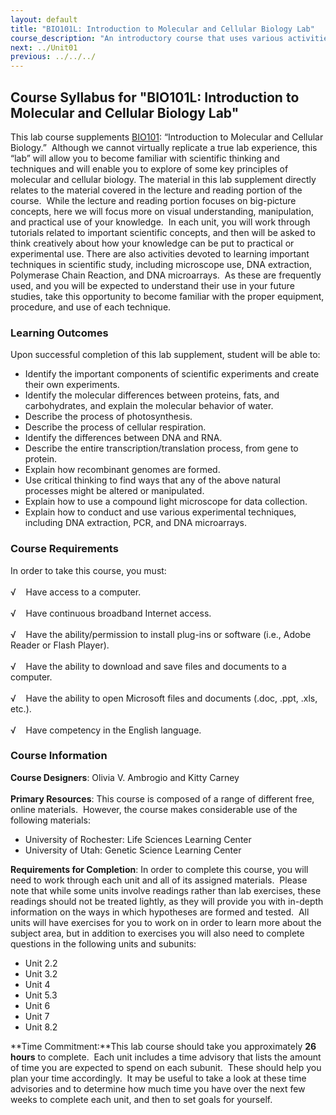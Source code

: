 ```yaml
---
layout: default
title: "BIO101L: Introduction to Molecular and Cellular Biology Lab"
course_description: "An introductory course that uses various activities and exercises to provide the basic principles and methods of biology. Lab topics include: the scientific method, DNA structure, transcription and translation, PCR and microarrays, prokaryotic and eukaryotic cells, photosynthesis, glycolysis and cellular respiration, genetics, and cell division."
next: ../Unit01
previous: ../../../
---
```

Course Syllabus for "BIO101L: Introduction to Molecular and Cellular Biology Lab"
---------------------------------------------------------------------------------

This lab course supplements
[BIO101](http://www.saylor.org/courses/bio101/): “Introduction to
Molecular and Cellular Biology.”  Although we cannot virtually replicate
a true lab experience, this “lab” will allow you to become familiar with
scientific thinking and techniques and will enable you to explore of
some key principles of molecular and cellular biology. The material in
this lab supplement directly relates to the material covered in the
lecture and reading portion of the course.  While the lecture and
reading portion focuses on big-picture concepts, here we will focus more
on visual understanding, manipulation, and practical use of your
knowledge.  In each unit, you will work through tutorials related to
important scientific concepts, and then will be asked to think
creatively about how your knowledge can be put to practical or
experimental use. There are also activities devoted to learning
important techniques in scientific study, including microscope use, DNA
extraction, Polymerase Chain Reaction, and DNA microarrays.  As these
are frequently used, and you will be expected to understand their use in
your future studies, take this opportunity to become familiar with the
proper equipment, procedure, and use of each technique.

### Learning Outcomes

Upon successful completion of this lab supplement, student will be able
to:  

-   Identify the important components of scientific experiments and
    create their own experiments.
-   Identify the molecular differences between proteins, fats, and
    carbohydrates, and explain the molecular behavior of water.
-   Describe the process of photosynthesis.
-   Describe the process of cellular respiration.
-   Identify the differences between DNA and RNA.
-   Describe the entire transcription/translation process, from gene to
    protein.
-   Explain how recombinant genomes are formed.
-   Use critical thinking to find ways that any of the above natural
    processes might be altered or manipulated.
-   Explain how to use a compound light microscope for data collection.
-   Explain how to conduct and use various experimental techniques,
    including DNA extraction, PCR, and DNA microarrays.

### Course Requirements

In order to take this course, you must:  
    
 √    Have access to a computer.  
    
 √    Have continuous broadband Internet access.  
    
 √    Have the ability/permission to install plug-ins or software (i.e.,
Adobe Reader or Flash Player).  
    
 √    Have the ability to download and save files and documents to a
computer.  
    
 √    Have the ability to open Microsoft files and documents (.doc,
.ppt, .xls, etc.).  
    
 √    Have competency in the English language.

### Course Information

**Course Designers**: Olivia V. Ambrogio and Kitty Carney  
    
 **Primary Resources**: This course is composed of a range of different
free, online materials.  However, the course makes considerable use of
the following materials:  

-   University of Rochester: Life Sciences Learning Center
-   University of Utah: Genetic Science Learning Center 

**Requirements for Completion**: In order to complete this course, you
will need to work through each unit and all of its assigned materials.
 Please note that while some units involve readings rather than lab
exercises, these readings should not be treated lightly, as they will
provide you with in-depth information on the ways in which hypotheses
are formed and tested.  All units will have exercises for you to work on
in order to learn more about the subject area, but in addition to
exercises you will also need to complete questions in the following
units and subunits:  

-   Unit 2.2
-   Unit 3.2
-   Unit 4
-   Unit 5.3
-   Unit 6
-   Unit 7
-   Unit 8.2 

**Time Commitment:**This lab course should take you approximately **26
hours** to complete.  Each unit includes a time advisory that lists the
amount of time you are expected to spend on each subunit.  These should
help you plan your time accordingly.  It may be useful to take a look at
these time advisories and to determine how much time you have over the
next few weeks to complete each unit, and then to set goals for
yourself.  
    

